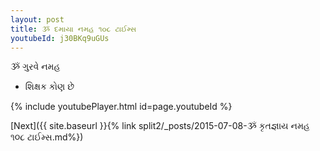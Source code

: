 ```yaml
---
layout: post
title: ૐ દમાયા નમહ ૧૦૮ ટાઈમ્સ
youtubeId: j30BKq9uGUs
---
```

 
 
 ૐ ગુરવે નમહ  
 
 -  શિક્ષક કોણ છે 
 
  
 
  
 
 
 
 
 
 


{% include youtubePlayer.html id=page.youtubeId %}
 
[Next]({{ site.baseurl }}{% link  split2/_posts/2015-07-08-ૐ કૃતજ્ઞાય નમહ ૧૦૮ ટાઈમ્સ.md%})
 
